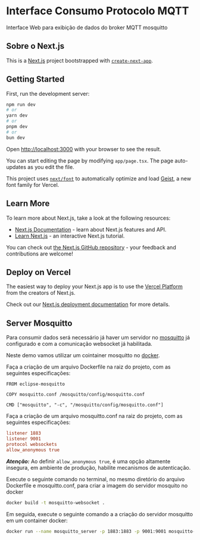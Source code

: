 # Interface Consumo Protocolo MQTT
Interface Web para exibição de dados do broker MQTT mosquitto 
 
## Sobre o Next.js

This is a [Next.js](https://nextjs.org) project bootstrapped with [`create-next-app`](https://nextjs.org/docs/app/api-reference/cli/create-next-app).

## Getting Started

First, run the development server:

```bash
npm run dev
# or
yarn dev
# or
pnpm dev
# or
bun dev
```

Open [http://localhost:3000](http://localhost:3000) with your browser to see the result.

You can start editing the page by modifying `app/page.tsx`. The page auto-updates as you edit the file.

This project uses [`next/font`](https://nextjs.org/docs/app/building-your-application/optimizing/fonts) to automatically optimize and load [Geist](https://vercel.com/font), a new font family for Vercel.

## Learn More

To learn more about Next.js, take a look at the following resources:

- [Next.js Documentation](https://nextjs.org/docs) - learn about Next.js features and API.
- [Learn Next.js](https://nextjs.org/learn) - an interactive Next.js tutorial.

You can check out [the Next.js GitHub repository](https://github.com/vercel/next.js) - your feedback and contributions are welcome!

## Deploy on Vercel

The easiest way to deploy your Next.js app is to use the [Vercel Platform](https://vercel.com/new?utm_medium=default-template&filter=next.js&utm_source=create-next-app&utm_campaign=create-next-app-readme) from the creators of Next.js.

Check out our [Next.js deployment documentation](https://nextjs.org/docs/app/building-your-application/deploying) for more details.

## Server Mosquitto

Para consumir dados será necessário já haver um servidor no [mosquitto](https://mosquitto.org/) já configurado e com a comunicação websocket já habilitada.

Neste demo vamos utilizar um cointainer mosquitto no [docker](https://www.docker.com/).

Faça a criação de um arquivo Dockerfile na raiz do projeto, com as seguintes especificações:

```docker
FROM eclipse-mosquitto

COPY mosquitto.conf /mosquitto/config/mosquitto.conf

CMD ["mosquitto", "-c", "/mosquitto/config/mosquitto.conf"]
```

Faça a criação de um arquivo mosquitto.conf na raiz do projeto, com as seguintes especificações:

```conf
listener 1883
listener 9001
protocol websockets
allow_anonymous true
```
***Atenção:*** Ao definir `allow_anonymous true`, é uma opção altamente insegura, em ambiente de produção, habilite mecanismos de autenticação.

Execute o seguinte comando no terminal, no mesmo diretório do arquivo Dockerfile e mosquitto.conf, para criar a imagem do servidor mosquito no docker

```bash
docker build -t mosquitto-websocket .
```

Em seguida, execute o seguinte comando a a criação do servidor mosquitto em um container docker:

```bash
docker run --name mosquitto_server -p 1883:1883 -p 9001:9001 mosquitto-websocket
```



